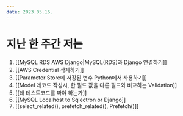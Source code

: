 ```yaml
---
date: 2023.05.16.
---
```

# 지난 한 주간 저는
1. [[MySQL RDS AWS Django|MySQL(RDS)과 Django 연결하기]]
2. [[AWS Credential 삭제하기]]
3. [[Parameter Store에 저장된 변수 Python에서 사용하기]]
4. [[Model 레코드 작성시, 한 필드 값을 다른 필드와 비교하는 Validation]]
5. [[왜 테스트코드를 짜야 하는가]]
6. [[MySQL Localhost to Sqlectron or Django]]
7. [[select_related(), prefetch_related(), Prefetch()]]